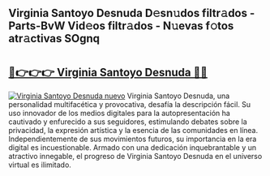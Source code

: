 ## Virginia Santoyo Desnuda D𝚎sn𝚞dos filtr𝚊dos - Parts-BvW Vid𝚎os filtr𝚊dos - N𝚞evas f𝚘tos atr𝚊ctivas SOgnq

# <h2><a href="http://mb8qz2.tromn.icu/?c=Virginia+Santoyo+Desnuda">🔗👉👉👉 Virginia Santoyo Desnuda 🔗🔗</a></h2>

[![Virginia Santoyo Desnuda nuevo](https://i.imgur.com/pEAQMta.gif)](http://mb8qz2.tromn.icu/?c=Virginia+Santoyo+Desnuda)
Virginia Santoyo Desnuda, una personalidad multifacética y provocativa, desafía la descripción fácil. Su uso innovador de los medios digitales para la autopresentación ha cautivado y enfurecido a sus seguidores, estimulando debates sobre la privacidad, la expresión artística y la esencia de las comunidades en línea. Independientemente de sus movimientos futuros, su importancia en la era digital es incuestionable. Armado con una dedicación inquebrantable y un atractivo innegable, el progreso de Virginia Santoyo Desnuda en el universo virtual es ilimitado.
